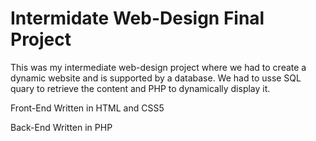 # Intermidate Web-Design Final Project 

This was my intermediate web-design project where we had to create a dynamic website and is supported by a database. We had to usse SQL quary to retrieve the content and PHP to dynamically display it. 

Front-End 
Written in HTML and CSS5

Back-End 
Written in PHP

